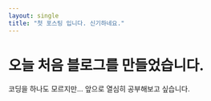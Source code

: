 ```yaml
---
layout: single
title: "첫 포스팅 입니다. 신기하네요."
---
```


# 오늘 처음 블로그를 만들었습니다.

코딩을 하나도 모르지만... 앞으로 열심히 공부해보고 싶습니다.
